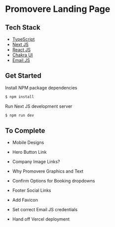 # Promovere Landing Page

## Tech Stack
- [TypeScript](https://github.com/microsoft/TypeScript)
- [Next JS](https://github.com/vercel/next.js)
- [React JS](https://github.com/facebook/react)
- [Chakra UI](https://github.com/chakra-ui/chakra-ui)
- [Email JS](https://github.com/emailjs-com/emailjs-sdk)

## Get Started

Install NPM package dependencies

``` bash
$ npm install
```

Run Next JS development server

``` bash
$ npm run dev
```

## To Complete
- Mobile Designs
- Hero Button Link
- Company Image Links?
- Why Promovere Graphics and Text
- Confirm Options for Booking dropdowns
- Footer Social Links
- Add Favicon

- Set correct Email JS credentials
- Hand off Vercel deployment
